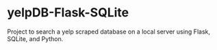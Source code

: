 # yelpDB-Flask-SQLite
Project to search a yelp scraped database on a local server using Flask, SQLite, and Python.
